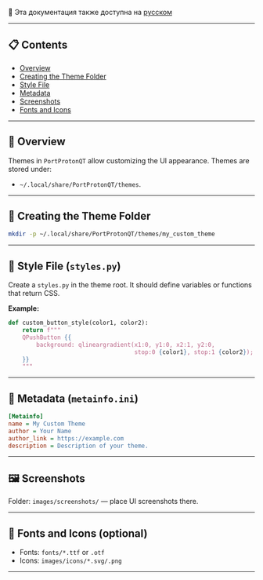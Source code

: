 📘  Эта документация также доступна на [русском](README.ru.md)

---

## 📋 Contents
- [Overview](#overview)
- [Creating the Theme Folder](#creating-the-theme-folder)
- [Style File](#style-file)
- [Metadata](#metadata)
- [Screenshots](#screenshots)
- [Fonts and Icons](#fonts-and-icons)

---

## 📖 Overview

Themes in `PortProtonQT` allow customizing the UI appearance. Themes are stored under:

- `~/.local/share/PortProtonQT/themes`.

---

## 📁 Creating the Theme Folder

```bash
mkdir -p ~/.local/share/PortProtonQT/themes/my_custom_theme
```

---

## 🎨 Style File (`styles.py`)

Create a `styles.py` in the theme root. It should define variables or functions that return CSS.

**Example:**
```python
def custom_button_style(color1, color2):
    return f"""
    QPushButton {{
        background: qlineargradient(x1:0, y1:0, x2:1, y2:0,
                                    stop:0 {color1}, stop:1 {color2});
    }}
    """
```

---

## 📝 Metadata (`metainfo.ini`)

```ini
[Metainfo]
name = My Custom Theme
author = Your Name
author_link = https://example.com
description = Description of your theme.
```

---

## 🖼 Screenshots

Folder: `images/screenshots/` — place UI screenshots there.

---

## 🔡 Fonts and Icons (optional)

- Fonts: `fonts/*.ttf` or `.otf`
- Icons: `images/icons/*.svg/.png`

---
